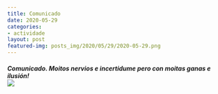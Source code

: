 ```yaml
---
title: Comunicado
date: 2020-05-29
categories:
- actividade
layout: post
featured-img: posts_img/2020/05/29/2020-05-29.png
---
```

 <h5 class="center header text_h2">
Comunicado.
 <!--more-->
Moitos nervios e incertidume pero con moitas ganas e ilusión!

<div class="row">
    <div class="col s12 m12">
		<img class="responsive-img" src="{{ site.baseurl }}/posts_img/2020/09/1/2020-09-1.png">
	</div>
</div>
 